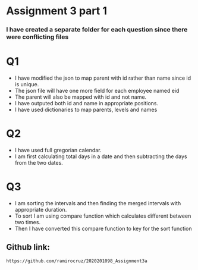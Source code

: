 # Assignment 3 part 1

### I have created a separate folder for each question since there were conflicting files

# Q1
* I have modified the json to map parent with id rather than name since id is unique.
* The json file will have one more field for each employee named eid
* The parent will also be mapped with id and not name.
* I have outputed both id and name in appropriate positions.
* I have used dictionaries to map parents, levels and names

# Q2
* I have used full gregorian calendar.
* I am first calculating total days in a date and then subtracting the days from the two dates.

# Q3
* I am sorting the intervals and then finding the merged intervals with appropriate duration.
* To sort I am using compare function which calculates different between two times.
* Then I have converted this compare function to key for the sort function

## Github link:
`https://github.com/ramirocruz/2020201098_Assignment3a`

